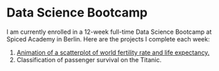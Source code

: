 # Data Science Bootcamp
I am currently enrolled in a 12-week full-time Data Science Bootcamp at Spiced Academy in Berlin. Here are the projects I complete each week:

1. [Animation of a scatterplot of world fertility rate and life expectancy.](https://github.com/lorenanda/animated-scatterplot)
2. Classification of passenger survival on the Titanic.

